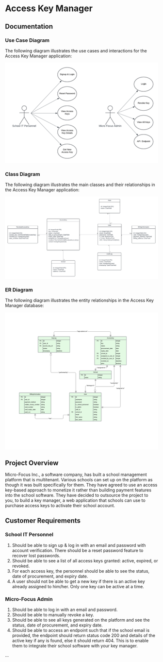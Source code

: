 # Access Key Manager

## Documentation

### Use Case Diagram

The following diagram illustrates the use cases and interactions for the Access Key Manager application:

![Use Case Diagram](/docs/use_case_diagram.png)

### Class Diagram

The following diagram illustrates the main classes and their relationships in the Access Key Manager application:

![Class Diagram](/docs/class_diagram.png)

### ER Diagram

The following diagram illustrates the entity relationships in the Access Key Manager database:

![ER Diagram](/docs/er_diagram.png)

## Project Overview

Micro-Focus Inc., a software company, has built a school management platform that is multitenant. Various schools can set up on the platform as though it was built specifically for them. They have agreed to use an access key-based approach to monetize it rather than building payment features into the school software. They have decided to outsource the project to you, to build a key manager, a web application that schools can use to purchase access keys to activate their school account.

## Customer Requirements

### School IT Personnel

1. Should be able to sign up & log in with an email and password with account verification. There should be a reset password feature to recover lost passwords.
2. Should be able to see a list of all access keys granted: active, expired, or revoked.
3. For each access key, the personnel should be able to see the status, date of procurement, and expiry date.
4. A user should not be able to get a new key if there is an active key already assigned to him/her. Only one key can be active at a time.

### Micro-Focus Admin

1. Should be able to log in with an email and password.
2. Should be able to manually revoke a key.
3. Should be able to see all keys generated on the platform and see the status, date of procurement, and expiry date.
4. Should be able to access an endpoint such that if the school email is provided, the endpoint should return status code 200 and details of the active key if any is found, else it should return 404. This is to enable them to integrate their school software with your key manager.

...
